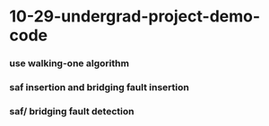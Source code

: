 # 10-29-undergrad-project-demo-code

### use walking-one algorithm
### saf insertion and bridging fault insertion
### saf/ bridging fault detection
